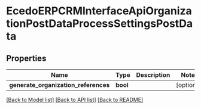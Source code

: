 # EcedoERPCRMInterfaceApiOrganizationPostDataProcessSettingsPostData

## Properties
Name | Type | Description | Notes
------------ | ------------- | ------------- | -------------
**generate_organization_references** | **bool** |  | [optional] 

[[Back to Model list]](../README.md#documentation-for-models) [[Back to API list]](../README.md#documentation-for-api-endpoints) [[Back to README]](../README.md)


